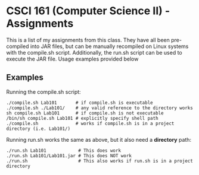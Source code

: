 # CSCI 161 (Computer Science II) - Assignments
This is a list of my assignments from this class.
They have all been pre-compiled into JAR files, but can be manually recompiled on Linux systems with the compile.sh script.
Additionally, the run.sh script can be used to execute the JAR file.
Usage examples provided below

## Examples
Running the compile.sh script:
```
./compile.sh Lab101       # if compile.sh is executable
./compile.sh ./Lab101/    # any valid reference to the directory works
sh compile.sh Lab101      # if compile.sh is not executable
/bin/sh compile.sh Lab101 # explicitly specify shell path
./compile.sh              # works if compile.sh is in a project directory (i.e. Lab101/)
```
Running run.sh works the same as above, but it also need a **directory** path:
```
./run.sh Lab101            # This does work
./run.sh Lab101/Lab101.jar # This does NOT work
./run.sh                   # This also works if run.sh is in a project directory
```

